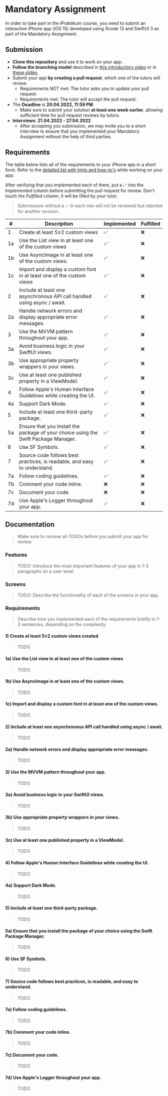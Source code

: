 # Mandatory Assignment

In order to take part in the iPraktikum course, you need to submit an interactive iPhone app (iOS 15) developed using Xcode 13 and SwiftUI 3 as part of the Mandatory Assignment.


## Submission


-   **Clone this repository** and use it to work on your app.
-   **Follow the branching model** described in [this introductory video](https://www.youtube.com/watch?v=7TQ3xqglY80) or in [these slides](https://confluence.ase.in.tum.de/display/IOS22CW/Intro+Course%3A+Mandatory+Assignment?preview=/120160455/121474151/PR.pdf).
-   Submit your app **by creating a pull request**, which one of the tutors will review.
    -   Requirements NOT met: The tutor asks you to update your pull request.
    -   Requirements met: The tutor will accept the pull request.
-   The **Deadline** is **20.04.2022, 11:59 PM**
    -   Make sure to submit your solution **at least one week earlier**, allowing sufficient time for pull request reviews by tutors.
-   **Interviews**: **21.04.2022 - 27.04.2022**
    -   After accepting you submission, we may invite you to a short interview to ensure that you implemented your Mandatory Assignment without the help of third parties.

## Requirements

The table below lists all of the requirements to your iPhone app in a short form. Refer to the [detailed list with hints and how-to's](https://confluence.ase.in.tum.de/display/IOS22CW/Intro+Course%3A+Mandatory+Assignment) while working on your app.

After verifying that you implemented each of them, put a ✅ into the *Implemented* column before submitting the pull request for review. Don't touch the *Fulfilled* column, it will be filled by your tutor.

> Submissions without a ✅ in each row will not be reviewed but rejected for another revision.

| #  | Description                                                                         | Implemented | Fulfilled |
|----|-------------------------------------------------------------------------------------|-------------|-----------|
| 1  | Create at least 5±2 custom views                                                    |      ✅     |     ❌     |
| 1a | Use the List view in at least one of the custom views                               |      ✅     |     ❌     |
| 1b | Use AsyncImage in at least one of the custom views.                                 |      ✅     |     ❌     |
| 1c | Import and display a custom font in at least one of the custom views                |      ✅     |     ❌     |
| 2  | Include at least one asynchronous API call handled using async / await.             |      ✅     |     ❌     |
| 2a | Handle network errors and display appropriate error messages.                       |      ✅     |     ❌     |
| 3  | Use the MVVM pattern throughout your app.                                           |      ✅     |     ❌     |
| 3a | Avoid business logic in your SwiftUI views.                                         |      ✅     |     ❌     |
| 3b | Use appropriate property wrappers in your views.                                    |      ✅     |     ❌     |
| 3c | Use at least one published property in a ViewModel.                                 |      ✅     |     ❌     |
| 4  | Follow Apple's Human Interface Guidelines while creating the UI.                    |      ✅     |     ❌     |
| 4a | Support Dark Mode.                                                                  |      ✅     |     ❌     |
| 5  | Include at least one third-party package.                                           |      ✅     |     ❌     |
| 5a | Ensure that you install the package of your choice using the Swift Package Manager. |      ✅     |     ❌     |
| 6  | Use SF Symbols.                                                                     |      ✅     |     ❌     |
| 7  | Source code follows best practices, is readable, and easy to understand.            |      ✅     |     ❌     |
| 7a | Follow coding guidelines.                                                           |      ✅     |     ❌     |
| 7b | Comment your code inline.                                                           |      ❌     |     ❌     |
| 7c | Document your code.                                                                 |      ❌     |     ❌     |
| 7d | Use Apple's Logger throughout your app.                                             |      ✅     |     ❌     |


## Documentation

> Make sure to remove all *TODO*s before you submit your app for review.

### Features

> TODO: Introduce the most important features of your app in 1-3 paragraphs on a user-level.

### Screens

> TODO: Describe the functionality of each of the screens in your app.

### Requirements

> Describe how you implemented each of the requirements briefly in 1-3 sentences, depending on the complexity.

#### 1) Create at least 5±2 custom views created

> TODO

#### 1a) Use the List view in at least one of the custom views

> TODO

#### 1b) Use AsyncImage in at least one of the custom views.

> TODO

#### 1c) Import and display a custom font in at least one of the custom views.

> TODO

#### 2) Include at least one asynchronous API call handled using async / await.

> TODO

#### 2a) Handle network errors and display appropriate error messages.

> TODO

#### 3) Use the MVVM pattern throughout your app.

> TODO

#### 3a) Avoid business logic in your SwiftUI views.

> TODO

#### 3b) Use appropriate property wrappers in your views.

> TODO

#### 3c) Use at least one published property in a ViewModel.

> TODO

#### 4) Follow Apple's Human Interface Guidelines while creating the UI.

> TODO

#### 4a) Support Dark Mode.

> TODO

#### 5) Include at least one third-party package.

> TODO

#### 5a) Ensure that you install the package of your choice using the Swift Package Manager.

> TODO

#### 6) Use SF Symbols.

> TODO

#### 7) Source code follows best practices, is readable, and easy to understand.

> TODO

#### 7a) Follow coding guidelines.

> TODO

#### 7b) Comment your code inline.

> TODO

#### 7c) Document your code.

> TODO

#### 7d) Use Apple's Logger throughout your app.

> TODO

